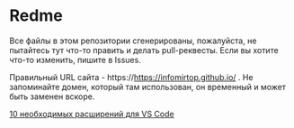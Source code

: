 # Redme

Все файлы в этом репозитории сгенерированы, пожалуйста, не пытайтесь тут что-то править и делать pull-реквесты. Если вы хотите что-то изменить, пишите в Issues.

Правильный URL сайта - https://https://infomirtop.github.io/ . Не запоминайте домен, который там использован, он временный и может быть заменен вскоре.

[10 необходимых расширений для VS Code](https://techrocks.ru/2018/04/25/10-essential-vs-code-extensions/)
